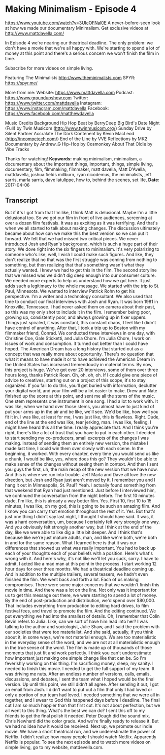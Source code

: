 # Making Minimalism - Episode 4
https://www.youtube.com/watch?v=3UIcOFNal0E
A never-before-seen look at how we made our documentary Minimalism. Get exclusive videos at http://www.mattdavella.com/

In Episode 4 we're nearing our theatrical deadline. The only problem:  we don't have a movie that we're all happy with. We're starting to spend a lot of money at this point and there's a serious concern we won't finish the film in time.

Subscribe for more videos on simple living.

Featuring
The Minimalists http://www.theminimalists.com
SPYR:  https://spyr.me/

More from me:
Website:  https://www.mattdavella.com
Podcast:  https://www.groundupshow.com
Twitter: https://www.twitter.com/mattdavella
Instagram: https://www.instagram.com/mattdavella
Facebook: https://www.facebook.com/matthewdavella

Music Credits
Background Hip Hop Beat by BerryDeep
Big Bird's Date Night (Full) by Twin Musicom (http://www.twinmusicom.org/)
Sunday Drive by Silent Partner
Accralate The Dark Contenent by Kevin MacLeod (http://incompetech.com/)
End of the Line by VVE
Reflections by MK2
Documentary by Andrew_G
Hip-Hop by Cosmonkey
About That Oldie by Vibe Tracks

Thanks for watching!
**Keywords:** making minimalism, minimalism, a documentary about the important things, important, things, simple living, documentary, film, filmmaking, filmmaker, matt davella, Matt D'Avella, mattdavella, joshua fields millburn, ryan nicodemus, the minimalists, jeff sarris, marla sarris, dave latulippe, how to, behind the scenes, set life, 
**Date:** 2017-04-06

## Transcript
 But if it's I got from that I'm like, I think Matt is delusional. Maybe I'm a little delusional too. So we got our film in front of live audiences, screening at over a dozen film festivals. It was as exciting as it was terrifying. And that's when we all started to talk about making changes. The discussion ultimately became about how can we make this the best version so we can put it forward. We felt that we had missed two critical pieces. We never introduced Josh and Ryan's background, which is such a huge part of their story. We dove right into the six fingers to minimalism. It's very polarizing to someone who's like, well, I wish I could make such figures. And like, they don't realize that no that was the first struggle was coming from nothing to something, but then realizing that that's something wasn't what they actually wanted. I knew we had to get this in the film. The second storyline that we missed was we didn't dig deep enough into our consumer culture. We needed more experts to help us understand how we got here. It just adds such a legitimacy to the whole message. We started with the trip to St. Paul, Minnesota. We wanted to interview Patrick Rohn to get his perspective. I'm a writer and a technology consultant. We also used that time to conduct our final interviews with Josh and Ryan. It was born 1981 in Knoxville, Tennessee. I had never asked them on camera about their past, so this was my only shot to include it in the film. I remember being poor, growing up, consistently poor, and always growing up in fixer uppers. Things just spiraled, it was constant, this constant chaos, I feel like I didn't have control of anything. After that, I took a trip up to Boston with my filmmaker friend, Conrad. We conducted three interviews in one day, with Christine Coe, Gale Sticketti, and Julia Chore. I'm Julia Chore, I work on issues of work and consumption. It turned out better than I could have hoped. The American Dream has a long history that started out as a concept that was really more about opportunity. There's no question that what it means to have made it or to have achieved the American Dream in the United States has increased tremendously in material terms. By now, this project is huge. We've got over 20 interviews, some of them over three hours long, thanks Patrick Roan. Oh, oh, oh, oh. If I could give one piece of advice to creatives, starting out on a project of this scope, it's to stay organized. If you fail to do this, you'll get buried with information, declutter your digital world, and your film will be a lot easier to make. Drew and Nate finished up the score at this point, and sent me all the stems of the music. One stem represents one instrument in one song. I had a lot to work with. It was like, when we hand over those stems, you almost have to just kind of put your arms up in the air and be like, we'll see. We'd be like, how well you fit it in. I was like, at least for me, I was just like, this is flawless. Right. Dude, end of the line at the end was like, tear jerking, man. I was like, feeling, I might have heard this all the time. I really appreciate that. And I think you're right, there's like a lot of trust that you have to put in each other. I decided to start sending my co-producers, small excerpts of the changes I was making. Instead of sending them an entirely new version, the mistake I made last time, I could win them over slowly with each scene. In the beginning, it worked. With every chapter, every time you would send us like a chunk, I would be like, yes, where does this go? They wouldn't be able to make sense of the changes without seeing them in context. And then I sent you guys the first, uh, the main recap of the new version that we have now. And this is where we run into trouble. Jeff Marla and Dave all love the new direction, but Josh and Ryan just aren't moved by it. I remember you and I hang it out in Minneapolis, St. Paul? Yeah. I actually found something from that weekend that Ryan had just mentioned. Just before I interviewed him, we continued the conversation from the night before. The first 10 minutes dude, I'm like, this is already a way better film. Yes. First 10, first 10 to 15 minutes, I was like, oh my god, this is going to be such an amazing film. And I know you can carry that emotion throughout the rest of it. Yes. But that's just one thing I didn't say last night, I thought I should have said. It was, it was a hard conversation, um, because I certainly felt very strongly one way. And you obviously felt strongly another way, but I think at the end of the day, like we were able to like dig a little bit deeper. And I think that's because like we're just mature adults, man, and like we're both, we're both in and for the same reason. What I learned here is that it was our differences that showed us what was really important. You had to back up each of your thoughts each of your beliefs with a position. Here's what's wrong with it. And here's why, it's not like we'll let you suck, sorry. I have to admit, I acted like a mad man at this point in the process. I start working 12 hour days for over three months. We had a theatrical deadline coming up. And in addition to the multiple trailers, several teasers, we hadn't even finished the film. We went back and forth a lot. Each of us making compromises. There were some major concerns that we wouldn't finish this movie in time. And there was a lot on the line. Not only was it important for us to get this message out there, we were starting to spend a lot of money. By the end of post-production and distribution, we'd spend over $80,000. That includes everything from production to editing hard drives, to film festival fees, and travel to promote the film. And the editing continued. We put everything we had into the smallest of details. Oh, I remember that Colin Bevin refers to Julia. Like, can we sort of have him lead into her? I was talking to the author and sociologist, Julie Shaw, and I said the problem with our societies that were too materialist. And she said, actually, if you think about it, in some ways, we're not material enough. We are too materialistic in the everyday sense of the word, and we are not at all materialistic enough in the true sense of the word. The film is made up of thousands of those moments that just fit and work perfectly. I think you can't underestimate how important just making one simple change like that can be. So I'm feverishly working on this thing. I'm sacrificing money, sleep, my sanity. I needed to finish this movie. I needed to get the full support of my team. It was driving me nuts. After an endless number of versions, calls, emails, discussions, and debates, I sent the team what I hoped would be the final version. Up until this point, we still didn't all agree. After sending it out, I got an email from Josh. I didn't want to put out a film that only I had loved or only a portion of our team had loved. I needed something that we were all in together, and I swear to God this happened days before I deadline. The final cut I am so much happier than that first cut. It's not about perfection, but we all went to this thing. What's the best we can do? I sent this off to my friends to get the final polish it needed. Peter Dough did the sound mix. Chris Newhard did the color grade. And we're finally ready to release it. But we had no idea how it would be received. Next up, we promote our indie movie. We have a short theatrical run, and we underestimate the power of Netflix. I didn't realize how many people I should watch Netflix. Apparently Netflix is popular. To see the next episode and to watch more videos on simple living, go to my website, matdevella.com.
